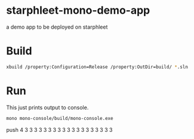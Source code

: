 # starphleet-mono-demo-app

a demo app to be deployed on starphleet

# Build

``` bash
xbuild /property:Configuration=Release /property:OutDir=build/ *.sln
```

# Run

This just prints output to console.

``` bash
mono mono-console/build/mono-console.exe
```


push 4
3
3
3
3
3
3
3
3
3
3
3
3
3
3
3
3
3
3
3
